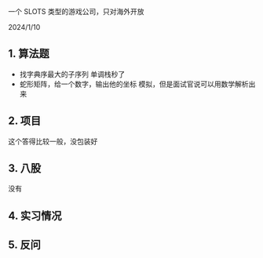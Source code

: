 一个 SLOTS 类型的游戏公司，只对海外开放

2024/1/10
## 1. 算法题
- 找字典序最大的子序列
  单调栈秒了
- 蛇形矩阵，给一个数字，输出他的坐标
  模拟，但是面试官说可以用数学解析出来
## 2. 项目
这个答得比较一般，没包装好
## 3. 八股
没有
## 4. 实习情况
## 5. 反问